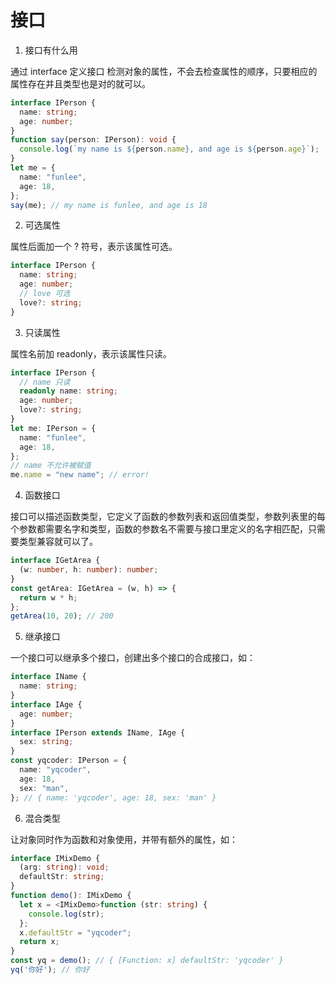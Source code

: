 # 接口

1. 接口有什么用

通过 interface 定义接口
检测对象的属性，不会去检查属性的顺序，只要相应的属性存在并且类型也是对的就可以。

```ts
interface IPerson {
  name: string;
  age: number;
}
function say(person: IPerson): void {
  console.log(`my name is ${person.name}, and age is ${person.age}`);
}
let me = {
  name: "funlee",
  age: 18,
};
say(me); // my name is funlee, and age is 18
```

2. 可选属性

属性后面加一个 ? 符号，表示该属性可选。

```ts
interface IPerson {
  name: string;
  age: number;
  // love 可选
  love?: string;
}
```

3. 只读属性

属性名前加 readonly，表示该属性只读。

```ts
interface IPerson {
  // name 只读
  readonly name: string;
  age: number;
  love?: string;
}
let me: IPerson = {
  name: "funlee",
  age: 18,
};
// name 不允许被赋值
me.name = "new name"; // error!
```

4. 函数接口

接口可以描述函数类型，它定义了函数的参数列表和返回值类型，参数列表里的每个参数都需要名字和类型，函数的参数名不需要与接口里定义的名字相匹配，只需要类型兼容就可以了。

```ts
interface IGetArea {
  (w: number, h: number): number;
}
const getArea: IGetArea = (w, h) => {
  return w * h;
};
getArea(10, 20); // 200
```

5. 继承接口

一个接口可以继承多个接口，创建出多个接口的合成接口，如：

```ts
interface IName {
  name: string;
}
interface IAge {
  age: number;
}
interface IPerson extends IName, IAge {
  sex: string;
}
const yqcoder: IPerson = {
  name: "yqcoder",
  age: 18,
  sex: "man",
}; // { name: 'yqcoder', age: 18, sex: 'man' }
```

6. 混合类型

让对象同时作为函数和对象使用，并带有额外的属性，如：

```ts
interface IMixDemo {
  (arg: string): void;
  defaultStr: string;
}
function demo(): IMixDemo {
  let x = <IMixDemo>function (str: string) {
    console.log(str);
  };
  x.defaultStr = "yqcoder";
  return x;
}
const yq = demo(); // { [Function: x] defaultStr: 'yqcoder' }
yq('你好'); // 你好
```
